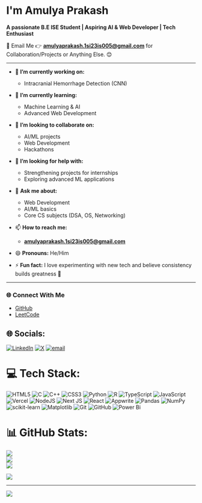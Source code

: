 #   I'm Amulya Prakash  
**A passionate B.E ISE Student | Aspiring AI & Web Developer | Tech Enthusiast**  

📧 Email Me 👉 **amulyaprakash.1si23is005@gmail.com** for Collaboration/Projects or Anything Else. 😊  

---

- 🔭 **I’m currently working on:**   
  - Intracranial Hemorrhage Detection (CNN)  
- 🌱 **I’m currently learning:**  
  - Machine Learning & AI  
  - Advanced Web Development  
- 👯 **I’m looking to collaborate on:**  
  - AI/ML projects  
  - Web Development  
  - Hackathons  

- 🤔 **I’m looking for help with:**  
  - Strengthening projects for internships  
  - Exploring advanced ML applications  

- 💬 **Ask me about:**  
  - Web Development  
  - AI/ML basics  
  - Core CS subjects (DSA, OS, Networking)  

- 📫 **How to reach me:**  
  - **amulyaprakash.1si23is005@gmail.com**  

- 😄 **Pronouns:** He/Him  

- ⚡ **Fun fact:** I love experimenting with new tech and believe consistency builds greatness 🚀  

---

### 🌐 Connect With Me  
- [GitHub](https://github.com/remontada05) 
- [LeetCode](https://leetcode.com/u/remontada_05)  


## 🌐 Socials:
[![LinkedIn](https://img.shields.io/badge/LinkedIn-%230077B5.svg?logo=linkedin&logoColor=white)](https://linkedin.com/in/amulya05) [![X](https://img.shields.io/badge/X-black.svg?logo=X&logoColor=white)](https://x.com/amulya_05) [![email](https://img.shields.io/badge/Email-D14836?logo=gmail&logoColor=white)](mailto:amulya.prakash.31@gmail.com) 

# 💻 Tech Stack:
![HTML5](https://img.shields.io/badge/html5-%23E34F26.svg?style=for-the-badge&logo=html5&logoColor=white) ![C](https://img.shields.io/badge/c-%2300599C.svg?style=for-the-badge&logo=c&logoColor=white) ![C++](https://img.shields.io/badge/c++-%2300599C.svg?style=for-the-badge&logo=c%2B%2B&logoColor=white) ![CSS3](https://img.shields.io/badge/css3-%231572B6.svg?style=for-the-badge&logo=css3&logoColor=white) ![Python](https://img.shields.io/badge/python-3670A0?style=for-the-badge&logo=python&logoColor=ffdd54) ![R](https://img.shields.io/badge/r-%23276DC3.svg?style=for-the-badge&logo=r&logoColor=white) ![TypeScript](https://img.shields.io/badge/typescript-%23007ACC.svg?style=for-the-badge&logo=typescript&logoColor=white) ![JavaScript](https://img.shields.io/badge/javascript-%23323330.svg?style=for-the-badge&logo=javascript&logoColor=%23F7DF1E) ![Vercel](https://img.shields.io/badge/vercel-%23000000.svg?style=for-the-badge&logo=vercel&logoColor=white) ![NodeJS](https://img.shields.io/badge/node.js-6DA55F?style=for-the-badge&logo=node.js&logoColor=white) ![Next JS](https://img.shields.io/badge/Next-black?style=for-the-badge&logo=next.js&logoColor=white) ![React](https://img.shields.io/badge/react-%2320232a.svg?style=for-the-badge&logo=react&logoColor=%2361DAFB) ![Appwrite](https://img.shields.io/badge/Appwrite-%23FD366E.svg?style=for-the-badge&logo=appwrite&logoColor=white) ![Pandas](https://img.shields.io/badge/pandas-%23150458.svg?style=for-the-badge&logo=pandas&logoColor=white) ![NumPy](https://img.shields.io/badge/numpy-%23013243.svg?style=for-the-badge&logo=numpy&logoColor=white) ![scikit-learn](https://img.shields.io/badge/scikit--learn-%23F7931E.svg?style=for-the-badge&logo=scikit-learn&logoColor=white) ![Matplotlib](https://img.shields.io/badge/Matplotlib-%23ffffff.svg?style=for-the-badge&logo=Matplotlib&logoColor=black) ![Git](https://img.shields.io/badge/git-%23F05033.svg?style=for-the-badge&logo=git&logoColor=white) ![GitHub](https://img.shields.io/badge/github-%23121011.svg?style=for-the-badge&logo=github&logoColor=white) ![Power Bi](https://img.shields.io/badge/power_bi-F2C811?style=for-the-badge&logo=powerbi&logoColor=black)
# 📊 GitHub Stats:
![](https://github-readme-stats.vercel.app/api?username=remontada05&theme=shadow_blue&hide_border=true&include_all_commits=false&count_private=false)<br/>
![](https://nirzak-streak-stats.vercel.app/?user=remontada05&theme=shadow_blue&hide_border=true)<br/>
![](https://github-readme-stats.vercel.app/api/top-langs/?username=remontada05&theme=shadow_blue&hide_border=true&include_all_commits=false&count_private=false&layout=compact)

![](https://quotes-github-readme.vercel.app/api?type=horizontal&theme=radical)

---
[![](https://visitcount.itsvg.in/api?id=remontada05&icon=0&color=0)](https://visitcount.itsvg.in)

<!-- Proudly created with GPRM ( https://gprm.itsvg.in ) -->
